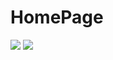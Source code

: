 # HomePage
![](https://github.com/JaviFer98/HomePage/blob/master/Colegio1.JPG)
![](https://github.com/JaviFer98/HomePage/blob/master/Colegio2.JPG)
